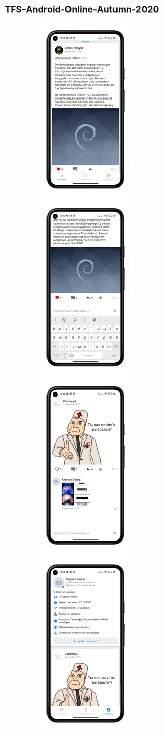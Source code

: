 # TFS-Android-Online-Autumn-2020

<p align="center">
  <img src="https://github.com/IllidanStormrage1/TFS-Android-Online-Autumn-2020/blob/release/screenshots/m5_google-pixel5-sortasage-portrait.png" width="300">
  <img src="https://github.com/IllidanStormrage1/TFS-Android-Online-Autumn-2020/blob/release/screenshots/m3_google-pixel5-sortasage-portrait.png" width="300">
  <img src="https://github.com/IllidanStormrage1/TFS-Android-Online-Autumn-2020/blob/release/screenshots/m6_google-pixel5-sortasage-portrait.png" width="300">
  <img src="https://github.com/IllidanStormrage1/TFS-Android-Online-Autumn-2020/blob/release/screenshots/m2_google-pixel5-sortasage-portrait.png" width="300">
